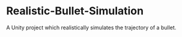 # Realistic-Bullet-Simulation
A Unity project which realistically simulates the trajectory of a bullet.
